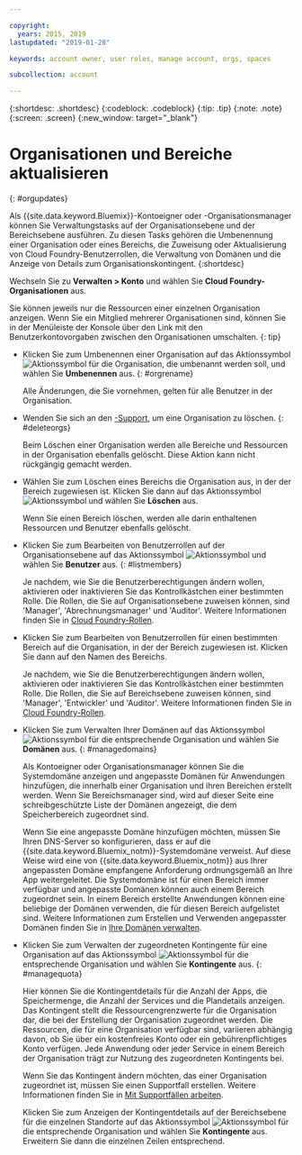 ```yaml
---

copyright:
  years: 2015, 2019
lastupdated: "2019-01-28"

keywords: account owner, user roles, manage account, orgs, spaces

subcollection: account

---
```


{:shortdesc: .shortdesc}
{:codeblock: .codeblock}
{:tip: .tip}
{:note: .note}
{:screen: .screen}
{:new_window: target="_blank"}


# Organisationen und Bereiche aktualisieren
{: #orgupdates}

Als {{site.data.keyword.Bluemix}}-Kontoeigner oder -Organisationsmanager können Sie Verwaltungstasks auf der Organisationsebene und der Bereichsebene ausführen. Zu diesen Tasks gehören die Umbenennung einer Organisation oder eines Bereichs, die Zuweisung oder Aktualisierung von Cloud Foundry-Benutzerrollen, die Verwaltung von Domänen und die Anzeige von Details zum Organisationskontingent.
{:shortdesc}

Wechseln Sie zu **Verwalten > Konto** und wählen Sie **Cloud Foundry-Organisationen** aus.

Sie können jeweils nur die Ressourcen einer einzelnen Organisation anzeigen. Wenn Sie ein Mitglied mehrerer Organisationen sind, können Sie in der Menüleiste der Konsole über den Link mit den Benutzerkontovorgaben zwischen den Organisationen umschalten.
{: tip}

  * Klicken Sie zum Umbenennen einer Organisation auf das Aktionssymbol ![Aktionssymbol](../icons/action-menu-icon.svg) für die Organisation, die umbenannt werden soll, und wählen Sie **Umbenennen** aus.
    {: #orgrename}

    Alle Änderungen, die Sie vornehmen, gelten für alle Benutzer in der Organisation.

  * Wenden Sie sich an den [-Support](/docs/get-support?topic=get-support-getting-customer-support), um eine Organisation zu löschen.
    {: #deleteorgs}

    Beim Löschen einer Organisation werden alle Bereiche und Ressourcen in der Organisation ebenfalls gelöscht. Diese Aktion kann nicht rückgängig gemacht werden.

  * Wählen Sie zum Löschen eines Bereichs die Organisation aus, in der der Bereich zugewiesen ist. Klicken Sie dann auf das Aktionssymbol ![Aktionssymbol](../icons/action-menu-icon.svg) und wählen Sie **Löschen** aus.

    Wenn Sie einen Bereich löschen, werden alle darin enthaltenen Ressourcen und Benutzer ebenfalls gelöscht.

  * Klicken Sie zum Bearbeiten von Benutzerrollen auf der Organisationsebene auf das Aktionssymbol ![Aktionssymbol](../icons/action-menu-icon.svg) und wählen Sie **Benutzer** aus.
    {: #listmembers}

    Je nachdem, wie Sie die Benutzerberechtigungen ändern wollen, aktivieren oder inaktivieren Sie das Kontrollkästchen einer bestimmten Rolle. Die Rollen, die Sie auf Organisationsebene zuweisen können, sind 'Manager', 'Abrechnungsmanager' und 'Auditor'. Weitere Informationen finden Sie in [Cloud Foundry-Rollen](/docs/iam?topic=iam-cfaccess#cfroles).

  * Klicken Sie zum Bearbeiten von Benutzerrollen für einen bestimmten Bereich auf die Organisation, in der der Bereich zugewiesen ist. Klicken Sie dann auf den Namen des Bereichs.

    Je nachdem, wie Sie die Benutzerberechtigungen ändern wollen, aktivieren oder inaktivieren Sie das Kontrollkästchen einer bestimmten Rolle. Die Rollen, die Sie auf Bereichsebene zuweisen können, sind 'Manager', 'Entwickler' und 'Auditor'. Weitere Informationen finden Sie in [Cloud Foundry-Rollen](/docs/iam?topic=iam-cfaccess#cfroles).

  * Klicken Sie zum Verwalten Ihrer Domänen auf das Aktionssymbol ![Aktionssymbol](../icons/action-menu-icon.svg) für die entsprechende Organisation und wählen Sie **Domänen** aus.
    {: #managedomains}

    Als Kontoeigner oder Organisationsmanager können Sie die Systemdomäne anzeigen und angepasste Domänen für Anwendungen hinzufügen, die innerhalb einer Organisation und ihren Bereichen erstellt werden. Wenn Sie Bereichsmanager sind, wird auf dieser Seite eine schreibgeschützte Liste der Domänen angezeigt, die dem Speicherbereich zugeordnet sind.

    Wenn Sie eine angepasste Domäne hinzufügen möchten, müssen Sie Ihren DNS-Server so konfigurieren, dass er auf die {{site.data.keyword.Bluemix_notm}}-Systemdomäne verweist. Auf diese Weise wird eine von {{site.data.keyword.Bluemix_notm}} aus Ihrer angepassten Domäne empfangene Anforderung ordnungsgemäß an Ihre App weitergeleitet. Die Systemdomäne ist für einen Bereich immer verfügbar und angepasste Domänen können auch einem Bereich zugeordnet sein. In einem Bereich erstellte Anwendungen können eine beliebige der Domänen verwenden, die für diesen Bereich aufgelistet sind. Weitere Informationen zum Erstellen und Verwenden angepasster Domänen finden Sie in [Ihre Domänen verwalten](/docs/apps?topic=creating-apps-update-domain#update-domain).

  * Klicken Sie zum Verwalten der zugeordneten Kontingente für eine Organisation auf das Aktionssymbol ![Aktionssymbol](../icons/action-menu-icon.svg) für die entsprechende Organisation und wählen Sie **Kontingente** aus.
    {: #managequota}

    Hier können Sie die Kontingentdetails für die Anzahl der Apps, die Speichermenge, die Anzahl der Services und die Plandetails anzeigen. Das Kontingent stellt die Ressourcengrenzwerte für die Organisation dar, die bei der Erstellung der Organisation zugeordnet werden. Die Ressourcen, die für eine Organisation verfügbar sind, variieren abhängig davon, ob Sie über ein kostenfreies Konto oder ein gebührenpflichtiges Konto verfügen. Jede Anwendung oder jeder Service in einem Bereich der Organisation trägt zur Nutzung des zugeordneten Kontingents bei.

    Wenn Sie das Kontingent ändern möchten, das einer Organisation zugeordnet ist, müssen Sie einen Supportfall erstellen. Weitere Informationen finden Sie in [Mit Supportfällen arbeiten](/docs/get-support?topic=get-support-open-case).

    Klicken Sie zum Anzeigen der Kontingentdetails auf der Bereichsebene für die einzelnen Standorte auf das Aktionssymbol ![Aktionssymbol](../icons/action-menu-icon.svg) für die entsprechende Organisation und wählen Sie **Kontingente** aus. Erweitern Sie dann die einzelnen Zeilen entsprechend.
